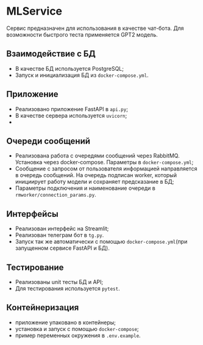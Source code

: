# MLService

Сервис предназначен для использования в качестве чат-бота. Для возможности быстрого теста применяется GPT2 модель.

## Взаимодействие с БД
- В качестве БД используется PostgreSQL;
- Запуск и инициализация БД из `docker-compose.yml`. 

## Приложение
- Реализовано приложение FastAPI в `api.py`;
- В качестве сервера используется `uvicorn`;
- 


## Очереди сообщений
- Реализована работа с очередями сообщений через RabbitMQ. Установка через docker-compose. Параметры в `docker-compose.yml`;
- Сообщение с запросом от пользователя информацией направляется в очередь сообщений. На очередь подписан worker, который инициирует работу модели и сохраняет предсказание в БД;
- Параметры подключения и наименование очереди в `rmworker/connection_params.py`.

## Интерфейсы
- Реализован интерфейс на Streamlit;
- Реализован телеграм бот в `tg.py`.
- Запуск так же автоматически с помощью `docker-compose.yml`(при запущенном сервисе FastAPI и БД).

## Тестирование
- Реализованы unit тесты БД и API;
- Для тестирования используется `pytest`.

## Контейнеризация
- приложение упаковано в контейнеры;
- установка и запуск с помощью `docker-compose`;
- пример переменных окружения в `.env.example`.